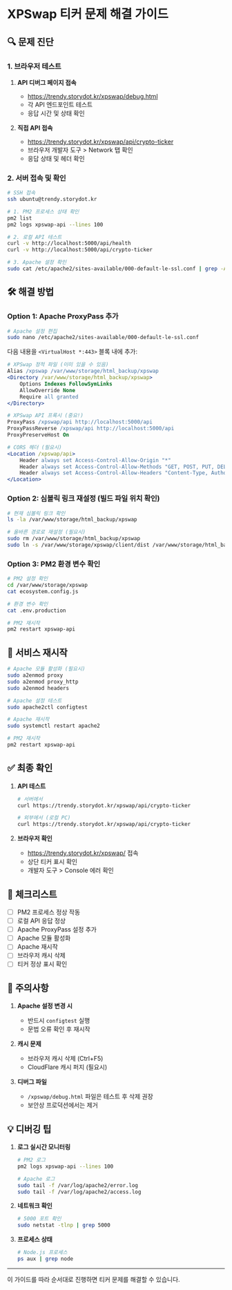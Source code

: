 # XPSwap 티커 문제 해결 가이드

## 🔍 문제 진단

### 1. 브라우저 테스트
1. **API 디버그 페이지 접속**
   - https://trendy.storydot.kr/xpswap/debug.html
   - 각 API 엔드포인트 테스트
   - 응답 시간 및 상태 확인

2. **직접 API 접속**
   - https://trendy.storydot.kr/xpswap/api/crypto-ticker
   - 브라우저 개발자 도구 > Network 탭 확인
   - 응답 상태 및 헤더 확인

### 2. 서버 접속 및 확인

```bash
# SSH 접속
ssh ubuntu@trendy.storydot.kr

# 1. PM2 프로세스 상태 확인
pm2 list
pm2 logs xpswap-api --lines 100

# 2. 로컬 API 테스트
curl -v http://localhost:5000/api/health
curl -v http://localhost:5000/api/crypto-ticker

# 3. Apache 설정 확인
sudo cat /etc/apache2/sites-available/000-default-le-ssl.conf | grep -A 20 -B 5 xpswap
```

## 🛠️ 해결 방법

### Option 1: Apache ProxyPass 추가

```bash
# Apache 설정 편집
sudo nano /etc/apache2/sites-available/000-default-le-ssl.conf
```

다음 내용을 `<VirtualHost *:443>` 블록 내에 추가:

```apache
# XPSwap 정적 파일 (이미 있을 수 있음)
Alias /xpswap /var/www/storage/html_backup/xpswap
<Directory /var/www/storage/html_backup/xpswap>
    Options Indexes FollowSymLinks
    AllowOverride None
    Require all granted
</Directory>

# XPSwap API 프록시 (중요!)
ProxyPass /xpswap/api http://localhost:5000/api
ProxyPassReverse /xpswap/api http://localhost:5000/api
ProxyPreserveHost On

# CORS 헤더 (필요시)
<Location /xpswap/api>
    Header always set Access-Control-Allow-Origin "*"
    Header always set Access-Control-Allow-Methods "GET, POST, PUT, DELETE, OPTIONS"
    Header always set Access-Control-Allow-Headers "Content-Type, Authorization"
</Location>
```

### Option 2: 심볼릭 링크 재설정 (빌드 파일 위치 확인)

```bash
# 현재 심볼릭 링크 확인
ls -la /var/www/storage/html_backup/xpswap

# 올바른 경로로 재설정 (필요시)
sudo rm /var/www/storage/html_backup/xpswap
sudo ln -s /var/www/storage/xpswap/client/dist /var/www/storage/html_backup/xpswap
```

### Option 3: PM2 환경 변수 확인

```bash
# PM2 설정 확인
cd /var/www/storage/xpswap
cat ecosystem.config.js

# 환경 변수 확인
cat .env.production

# PM2 재시작
pm2 restart xpswap-api
```

## 🔄 서비스 재시작

```bash
# Apache 모듈 활성화 (필요시)
sudo a2enmod proxy
sudo a2enmod proxy_http
sudo a2enmod headers

# Apache 설정 테스트
sudo apache2ctl configtest

# Apache 재시작
sudo systemctl restart apache2

# PM2 재시작
pm2 restart xpswap-api
```

## ✅ 최종 확인

1. **API 테스트**
   ```bash
   # 서버에서
   curl https://trendy.storydot.kr/xpswap/api/crypto-ticker
   
   # 외부에서 (로컬 PC)
   curl https://trendy.storydot.kr/xpswap/api/crypto-ticker
   ```

2. **브라우저 확인**
   - https://trendy.storydot.kr/xpswap/ 접속
   - 상단 티커 표시 확인
   - 개발자 도구 > Console 에러 확인

## 📝 체크리스트

- [ ] PM2 프로세스 정상 작동
- [ ] 로컬 API 응답 정상
- [ ] Apache ProxyPass 설정 추가
- [ ] Apache 모듈 활성화
- [ ] Apache 재시작
- [ ] 브라우저 캐시 삭제
- [ ] 티커 정상 표시 확인

## 🚨 주의사항

1. **Apache 설정 변경 시**
   - 반드시 `configtest` 실행
   - 문법 오류 확인 후 재시작

2. **캐시 문제**
   - 브라우저 캐시 삭제 (Ctrl+F5)
   - CloudFlare 캐시 퍼지 (필요시)

3. **디버그 파일**
   - `/xpswap/debug.html` 파일은 테스트 후 삭제 권장
   - 보안상 프로덕션에서는 제거

## 💡 디버깅 팁

1. **로그 실시간 모니터링**
   ```bash
   # PM2 로그
   pm2 logs xpswap-api --lines 100
   
   # Apache 로그
   sudo tail -f /var/log/apache2/error.log
   sudo tail -f /var/log/apache2/access.log
   ```

2. **네트워크 확인**
   ```bash
   # 5000 포트 확인
   sudo netstat -tlnp | grep 5000
   ```

3. **프로세스 상태**
   ```bash
   # Node.js 프로세스
   ps aux | grep node
   ```

---

이 가이드를 따라 순서대로 진행하면 티커 문제를 해결할 수 있습니다.
